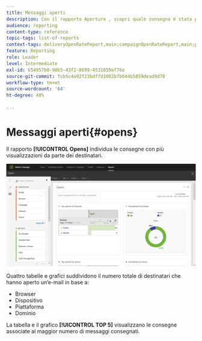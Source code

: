 ```yaml
---
title: Messaggi aperti
description: Con il rapporto Aperture , scopri quale consegna è stata più visualizzata in base a vari criteri.
audience: reporting
content-type: reference
topic-tags: list-of-reports
context-tags: deliveryOpenRateReport,main;campaignOpenRateReport,main;programOpenRateReport,main
feature: Reporting
role: Leader
level: Intermediate
exl-id: 654957b0-98b5-43f2-8699-4531859ef76e
source-git-commit: fcb5c4a92f23bdffd1082b7b044b5859dead9d70
workflow-type: tm+mt
source-wordcount: '64'
ht-degree: 48%

---
```


# Messaggi aperti{#opens}

Il rapporto **[!UICONTROL Opens]** individua le consegne con più visualizzazioni da parte dei destinatari.

![](assets/delivery_reports_opens.png)

Quattro tabelle e grafici suddividono il numero totale di destinatari che hanno aperto un’e-mail in base a:

* Browser
* Dispositivo
* Piattaforma
* Dominio

La tabella e il grafico **[!UICONTROL TOP 5]** visualizzano le consegne associate al maggior numero di messaggi consegnati.
